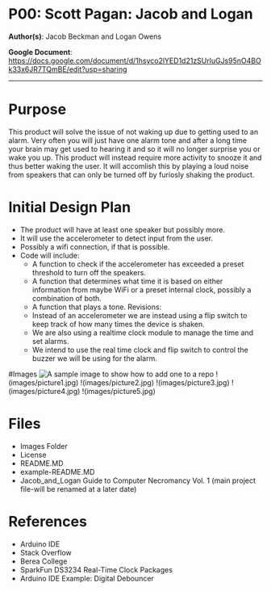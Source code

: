 # P00: Scott Pagan: Jacob and Logan

**Author(s)**: Jacob Beckman and Logan Owens

**Google Document**: https://docs.google.com/document/d/1hsyco2lYED1d21zSUrluGJs95nO4BOk33x6JR7TQmBE/edit?usp=sharing

---
# Purpose
This product will solve the issue of not waking up due to getting used to an alarm. Very often you will just have one alarm tone and after a long time your brain may get used to hearing it and so it will no longer surprise you or wake you up. This product will instead require more activity to snooze it and thus better waking the user. It will accomlish this by playing a loud noise from speakers that can only be turned off by furiosly shaking the product.

# Initial Design Plan
- The product will have at least one speaker but possibly more. 
- It will use the accelerometer to detect input from the user.
- Possibly a wifi connection, if that is possible.
- Code will include:
  - A function to check if the accelerometer has exceeded a preset threshold to turn off the speakers.
  - A function that determines what time it is based on either information from maybe WiFi or a preset internal clock, possibly a combination of both.
  - A function that plays a tone.
  Revisions:
  - Instead of an accelerometer we are instead using a flip switch to keep track of how many times the device is shaken.
  - We are also using a realtime clock module to manage the time and set alarms.
  - We intend to use the real time clock and flip switch to control the buzzer we will be using for the alarm.
 
 #Images
 ![A sample image to show how to add one to a repo](images/example.png "A sample image. This is the text that appears.")
 !(images/picture1.jpg)
 !(images/picture2.jpg)
 !(images/picture3.jpg)
 !(images/picture4.jpg)
 !(images/picture5.jpg)
  
# Files
- Images Folder
- License
- README.MD
- example-README.MD
- Jacob_and_Logan Guide to Computer Necromancy Vol. 1 (main project file-will be renamed at a later date)

# References
- Arduino IDE 
- Stack Overflow
- Berea College
- SparkFun DS3234 Real-Time Clock Packages
- Arduino IDE Example: Digital Debouncer
